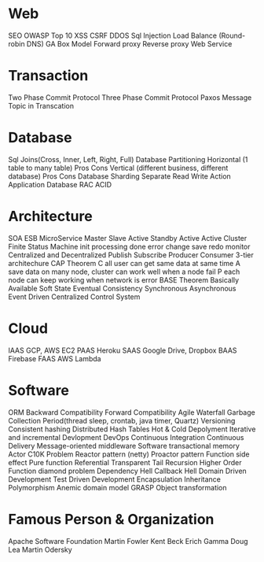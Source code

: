 # Web
SEO
OWASP Top 10
XSS
CSRF
DDOS
Sql Injection
Load Balance (Round-robin DNS)
GA
Box Model
Forward proxy
Reverse proxy
Web Service

# Transaction
Two Phase Commit Protocol
Three Phase Commit Protocol
Paxos
Message Topic in Transcation

# Database
Sql Joins(Cross, Inner, Left, Right, Full)
Database Partitioning
	Horizontal (1 table to many table)
		Pros
		Cons
	Vertical (different business, different database)
		Pros
		Cons
Database Sharding
Separate Read Write Action
	Application
	Database
RAC
ACID

# Architecture
SOA
ESB
MicroService
Master Slave
Active Standby
Active Active
Cluster
Finite Status Machine
    init
    processing
    done
    error
    change
    save
    redo
    monitor
Centralized and Decentralized
Publish Subscribe
Producer Consumer
3-tier architechure
CAP Theorem
 C all user can get same data at same time
 A save data on many node, cluster can work well when a node fail
 P each node can keep working when network is error
BASE Theorem
 Basically Available
 Soft State
 Eventual Consistency
Synchronous
Asynchronous
Event Driven
Centralized Control System

# Cloud
IAAS
	GCP, AWS EC2
PAAS
	Heroku
SAAS
	Google Drive, Dropbox
BAAS
	Firebase
FAAS
	AWS Lambda

# Software
ORM
Backward Compatibility
Forward Compatibility
Agile
Waterfall
Garbage Collection
Period(thread sleep, crontab, java timer, Quartz)
Versioning
Consistent hashing
Distributed Hash Tables
Hot & Cold Depolyment
Iterative and incremental Devlopment
DevOps
Continuous Integration
Continuous Delivery
Message-oriented middleware
Software transactional memory
Actor
C10K Problem
Reactor pattern (netty)
Proactor pattern
Function side effect
Pure function
Referential Transparent
Tail Recursion
Higher Order Function
diamond problem
Dependency Hell
Callback Hell
Domain Driven Development
Test Driven Development
Encapsulation
Inheritance
Polymorphism
Anemic domain model
GRASP
Object transformation

# Famous Person & Organization
Apache Software Foundation
Martin Fowler
Kent Beck
Erich Gamma
Doug Lea
Martin Odersky